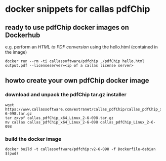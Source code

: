 # docker snippets for callas pdfChip

## ready to use pdfChip docker images on Dockerhub
e.g. perform an _HTML to PDF conversion_ using the hello.html (contained in the image)

```
docker run --rm -ti callassoftware/pdfchip ./pdfChip hello.html output.pdf --licenseserver=<ip of a callas license server>
```

## howto create your own pdfChip docker image

### download and unpack the pdfChip tar.gz installer 
```
wget https://www.callassoftware.com/extranet/callas_pdfChip/callas_pdfChip_x64_Linux_2-6-098.tar.gz
tar zxvpf callas_pdfChip_x64_Linux_2-6-098.tar.gz
mv callas callas_pdfChip_x64_Linux_2-6-098 callas_pdfChip_Linux_2-6-098
```

### build the docker image
```
docker build -t callassoftware/pdfchip:v2-6-098 -f Dockerfile-debian $(pwd)
```
